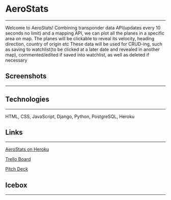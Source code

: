 # AeroStats
---------------
Welcome to AeroStats! Combining transponder data API(updates every 10 seconds no limit) and a mapping API, we can plot all the planes in a specific area on map.
The planes will be clickable to reveal its velocity, heading direction, country of origin etc
These data will be used for CRUD-ing, such as saving to watchlist(to be clicked at a later date and revealed in another map), commented/edited if saved into watchlist, as well as deleted if necessary


## Screenshots
---------------

## Technologies
---------------
HTML, CSS, JavaScript, Django, Python, PostgreSQL, Heroku

## Links
---------------
[AeroStats on Heroku](link)  

[Trello Board](https://trello.com/b/ntnm7eLZ/aerostats)  

[Pitch Deck](https://docs.google.com/presentation/d/1OokqjxLIJFpk5QXpnJqZJByC8e2N8ACztbBrAlIK9Tg/edit#slide=id.p)

## Icebox
---------------

